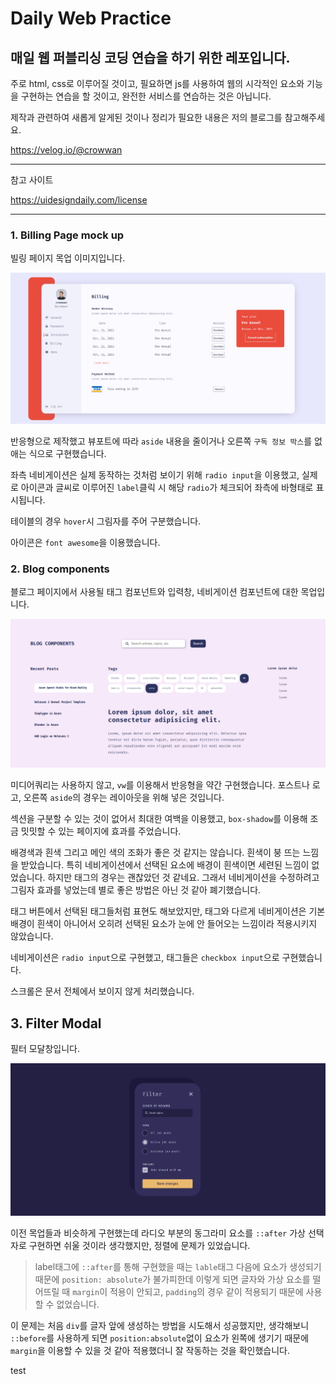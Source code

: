 # Daily Web Practice

## 매일 웹 퍼블리싱 코딩 연습을 하기 위한 레포입니다.

주로 html, css로 이루어질 것이고, 필요하면 js를 사용하여 웹의 시각적인 요소와 기능을 구현하는 연습을 할 것이고, 완전한 서비스를 연습하는 것은 아닙니다.

제작과 관련하여 새롭게 알게된 것이나 정리가 필요한 내용은 저의 블로그를 참고해주세요.

https://velog.io/@crowwan

---

참고 사이트

https://uidesigndaily.com/license

---

### 1. Billing Page mock up

빌링 페이지 목업 이미지입니다.

![billingpage](./Mockup-img/billing-page.png)

반응형으로 제작했고 뷰포트에 따라 `aside` 내용을 줄이거나 오른쪽 `구독 정보 박스`를 없애는 식으로 구현했습니다.

좌측 네비게이션은 실제 동작하는 것처럼 보이기 위해 `radio input`을 이용했고, 실제로 아이콘과 글씨로 이루어진 `label`클릭 시 해당 `radio`가 체크되어 좌측에 바형태로 표시됩니다.

테이블의 경우 `hover`시 그림자를 주어 구분했습니다.

아이콘은 `font awesome`을 이용했습니다.

### 2. Blog components

블로그 페이지에서 사용될 태그 컴포넌트와 입력창, 네비게이션 컴포넌트에 대한 목업입니다.

![blog-components1](./Mockup-img/blog-components1.png)

미디어쿼리는 사용하지 않고, `vw`를 이용해서 반응형을 약간 구현했습니다. 포스트나 로고, 오른쪽 `aside`의 경우는 레이아웃을 위해 넣은 것입니다.

섹션을 구분할 수 있는 것이 없어서 최대한 여백을 이용했고, `box-shadow`를 이용해 조금 밋밋할 수 있는 페이지에 효과를 주었습니다.

배경색과 흰색 그리고 메인 색의 조화가 좋은 것 같지는 않습니다. 흰색이 붕 뜨는 느낌을 받았습니다. 특히 네비게이션에서 선택된 요소에 배경이 흰색이면 세련된 느낌이 없었습니다. 하지만 태그의 경우는 괜찮았던 것 같네요. 그래서 네비게이션을 수정하려고 그림자 효과를 넣었는데 별로 좋은 방법은 아닌 것 같아 폐기했습니다.

태그 버튼에서 선택된 태그들처럼 표현도 해보았지만, 태그와 다르게 네비게이션은 기본 배경이 흰색이 아니어서 오히려 선택된 요소가 눈에 안 들어오는 느낌이라 적용시키지 않았습니다.

네비게이션은 `radio input`으로 구현했고, 태그들은 `checkbox input`으로 구현했습니다.

스크롤은 문서 전체에서 보이지 않게 처리했습니다.

## 3. Filter Modal

필터 모달창입니다.

![filter-modal](./Mockup-img/filter-modal.png)

이전 목업들과 비슷하게 구현했는데 라디오 부분의 동그라미 요소를 `::after` 가상 선택자로 구현하면 쉬울 것이라 생각했지만, 정렬에 문제가 있었습니다.

> label태그에 `::after`를 통해 구현했을 때는 `lable`태그 다음에 요소가 생성되기 때문에 `position: absolute`가 불가피한데 이렇게 되면 글자와 가상 요소를 떨어뜨릴 때 `margin`이 적용이 안되고, `padding`의 경우 같이 적용되기 때문에 사용할 수 없었습니다.

이 문제는 처음 `div`를 글자 앞에 생성하는 방법을 시도해서 성공했지만, 생각해보니 `::before`를 사용하게 되면 `position:absolute`없이 요소가 왼쪽에 생기기 때문에 `margin`을 이용할 수 있을 것 같아 적용했더니 잘 작동하는 것을 확인했습니다.

test
